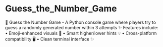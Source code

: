 # Guess_the_Number_Game
🎯 Guess the Number Game - A Python console game where players try to guess a randomly generated number within 3 attempts 
✨ Features include:
• Emoji-enhanced visuals 🎨
• Smart higher/lower hints 💡 
• Cross-platform compatibility 🖥️ 
• Clean terminal interface ✨
